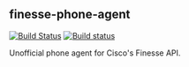 ## finesse-phone-agent

[![Build Status](https://travis-ci.org/davidarich/finesse-phone-agent.svg?branch=master)](https://travis-ci.org/davidarich/finesse-phone-agent) [![Build status](https://ci.appveyor.com/api/projects/status/jgit03o2hjbds492/branch/master?svg=true)](https://ci.appveyor.com/project/davidarich/finesse-phone-agent/branch/master)

Unofficial phone agent for Cisco's Finesse API.